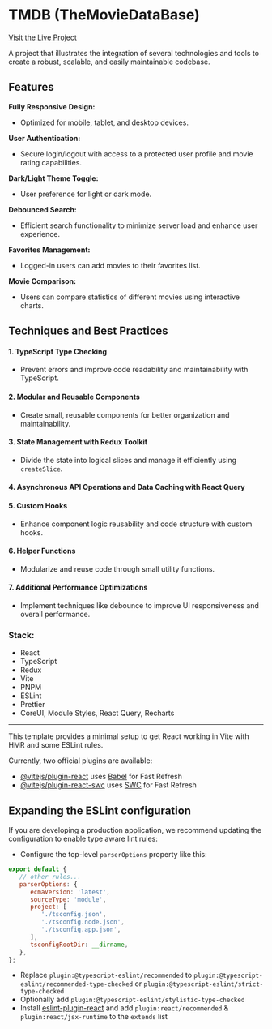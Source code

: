 # TMDB (TheMovieDataBase)

[Visit the Live Project](https://tmdbmm.web.app/)

A project that illustrates the integration of several technologies and tools to create a robust, scalable, and easily maintainable codebase.

## Features

**Fully Responsive Design:** 
- Optimized for mobile, tablet, and desktop devices.

**User Authentication:**
- Secure login/logout with access to a protected user profile and movie rating capabilities.

**Dark/Light Theme Toggle:**
- User preference for light or dark mode.

**Debounced Search:**
- Efficient search functionality to minimize server load and enhance user experience.

**Favorites Management:**
- Logged-in users can add movies to their favorites list.

**Movie Comparison:**
- Users can compare statistics of different movies using interactive charts.


## Techniques and Best Practices

#### 1. TypeScript Type Checking
  - Prevent errors and improve code readability and maintainability with TypeScript.

#### 2. Modular and Reusable Components
  - Create small, reusable components for better organization and maintainability.

#### 3. State Management with Redux Toolkit
  - Divide the state into logical slices and manage it efficiently using `createSlice`.

#### 4. Asynchronous API Operations and Data Caching with React Query

#### 5. Custom Hooks
  - Enhance component logic reusability and code structure with custom hooks.

#### 6. Helper Functions
  - Modularize and reuse code through small utility functions.

#### 7. Additional Performance Optimizations
  - Implement techniques like debounce to improve UI responsiveness and overall performance.

### Stack:
-  React
-  TypeScript
-  Redux
-  Vite
-  PNPM
-  ESLint
-  Prettier
-  CoreUI, Module Styles, React Query, Recharts


---

This template provides a minimal setup to get React working in Vite with HMR and some ESLint rules.

Currently, two official plugins are available:

-  [@vitejs/plugin-react](https://github.com/vitejs/vite-plugin-react/blob/main/packages/plugin-react/README.md) uses [Babel](https://babeljs.io/) for Fast Refresh
-  [@vitejs/plugin-react-swc](https://github.com/vitejs/vite-plugin-react-swc) uses [SWC](https://swc.rs/) for Fast Refresh

## Expanding the ESLint configuration

If you are developing a production application, we recommend updating the configuration to enable type aware lint rules:

-  Configure the top-level `parserOptions` property like this:

```js
export default {
   // other rules...
   parserOptions: {
      ecmaVersion: 'latest',
      sourceType: 'module',
      project: [
         './tsconfig.json',
         './tsconfig.node.json',
         './tsconfig.app.json',
      ],
      tsconfigRootDir: __dirname,
   },
};
```

-  Replace `plugin:@typescript-eslint/recommended` to `plugin:@typescript-eslint/recommended-type-checked` or `plugin:@typescript-eslint/strict-type-checked`
-  Optionally add `plugin:@typescript-eslint/stylistic-type-checked`
-  Install [eslint-plugin-react](https://github.com/jsx-eslint/eslint-plugin-react) and add `plugin:react/recommended` & `plugin:react/jsx-runtime` to the `extends` list
